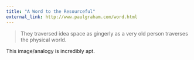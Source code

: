 ```yaml
---
title: "A Word to the Resourceful"
external_link: http://www.paulgraham.com/word.html
---
```

>They traversed idea space as gingerly as a very old person traverses the physical world.

This image/analogy is incredibly apt.
